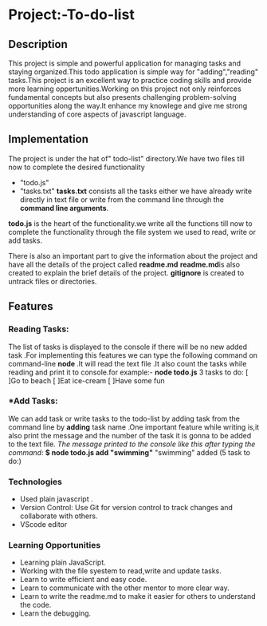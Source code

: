 # Project:-To-do-list
## Description
This project is  simple and powerful application for managing tasks and staying organized.This todo application is simple way  for "adding","reading" tasks.This project is an excellent way to practice coding skills and provide more learning oppertunities.Working on this project not only reinforces fundamental concepts but also presents challenging problem-solving opportunities along the way.It enhance my knowlege and give me strong understanding of core aspects of javascript language.
## Implementation  
The project is under the hat of" todo-list" directory.We have two files till now to complete the desired functionality
   - "todo.js"
   - "tasks.txt"
**tasks.txt** consists all the tasks  either we have already write directly in text file or write from the command line through the **command line arguments**.

**todo.js** is the heart of the functionality.we write all the functions till now to complete the functionality through the file system we used to read, write or add tasks.
 
There is also an important part to give the information about the project and have all the details of the project called **readme.md**
**readme.md**is also created to explain the brief details of the project.
**gitignore** is created to untrack files or directories.
## Features
### Reading Tasks:  
The list of tasks is displayed to the console if there will be no new added task .For implementing this features we can type the  following command on command-line
**node <filename>**.It will read the text file .It also count the tasks while reading and print it to console.for example:-
**node todo.js**
3 tasks to do:
[ ]Go to beach
[ ]Eat ice-cream
[ ]Have some fun
### *Add Tasks: 
We can add task or write tasks to the todo-list by adding task from the command line by  **adding** task name .One important feature while writing is,it also print the message and the number of the task it is gonna to be added to the text file.
*The message printed to the console like this after typing the command:*
**$ node todo.js add "swimming"**
"swimming" added (5 task to do:)
### Technologies
- Used plain javascript .
- Version Control: Use Git for version control to track changes and collaborate with others. 
- VScode editor
### Learning Opportunities
- Learning plain JavaScript.
- Working with the file syestem to read,write and update tasks.
- Learn to write efficient and easy code.
- Learn to communicate with the other mentor to more clear way.
- Learn to write the readme.md to make it easier for others to understand the code.
- Learn the debugging.  